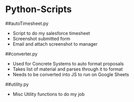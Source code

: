 # Python-Scripts
##autoTimesheet.py
- Script to do my salesforce timesheet
- Screenshot submitted form
- Email and attach screenshot to manager

##converter.py
- Used for Concrete Systems to auto format proposals
- Takes list of material and parses through it to format
- Needs to be converted into JS to run on Google Sheets

##utility.py
- Misc Utility functions to do my job
